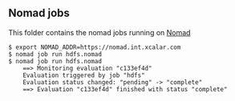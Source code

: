 ## Nomad jobs

This folder contains the nomad jobs running on [Nomad](https://nomad.int.xcalar.com)

    $ export NOMAD_ADDR=https://nomad.int.xcalar.com
    $ nomad job run hdfs.nomad
    $ nomad job run hdfs.nomad
        ==> Monitoring evaluation "c133ef4d"
        Evaluation triggered by job "hdfs"
        Evaluation status changed: "pending" -> "complete"
        ==> Evaluation "c133ef4d" finished with status "complete"




